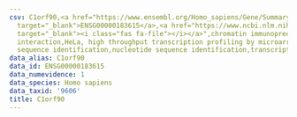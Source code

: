 ```yaml
---
csv: C1orf90,<a href="https://www.ensembl.org/Homo_sapiens/Gene/Summary?db=core;g=ENSG00000183615"
  target="_blank">ENSG00000183615</a>,<a href="https://www.ncbi.nlm.nih.gov/pubmed/17216044"
  target="_blank"><i class="fas fa-file"></i></a>",chromatin immunoprecipitation assay,direct
  interaction,HeLa, high throughput transcription profiling by microarray,nucleotide
  sequence identification,nucleotide sequence identification,transcriptional regulation,
data_alias: C1orf90
data_id: ENSG00000183615
data_numevidence: 1
data_species: Homo sapiens
data_taxid: '9606'
title: C1orf90
---
```

